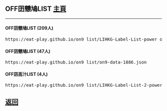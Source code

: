 <h2>OFF囝戇鳩LIST <a href="https://bit.ly/lihkg_on9_list">主頁</a></h2>
<hr />

<h4>OFF囝戇鳩LIST (209人)</h4>
<div class="off_on9_list1"><pre>https://eat-play.github.io/on9_list/LIHKG-Label-List-power_off-1886.json</pre></div>
<h4>OFF囝戇鳩LIST (47人)</h4>
<div class="off_on9_list2"><pre>https://eat-play.github.io/on9_list/on9-data-1886.json </pre></div>
<h4>OFF囝高汁LIST (4人)</h4>
<div class="off_on9_list3"><pre>https://eat-play.github.io/on9_list/LIHKG-Label-List-2-power_off-1886.json </pre></div>

<h2><a href="./">返回</a></h2>
